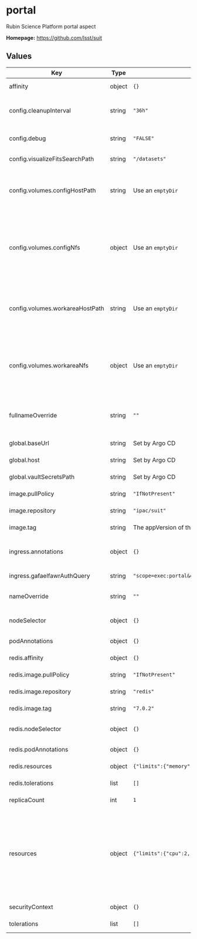 # portal

Rubin Science Platform portal aspect

**Homepage:** <https://github.com/lsst/suit>

## Values

| Key | Type | Default | Description |
|-----|------|---------|-------------|
| affinity | object | `{}` | Affinity rules for the Portal pod |
| config.cleanupInterval | string | `"36h"` | How long results should be retained before being deleted |
| config.debug | string | `"FALSE"` | Set to `TRUE` to enable service debugging |
| config.visualizeFitsSearchPath | string | `"/datasets"` | Search path for FITS files |
| config.volumes.configHostPath | string | Use an `emptyDir` | hostPath to mount as configuration.  Set either this of `configNfs`, not both. |
| config.volumes.configNfs | object | Use an `emptyDir` | NFS information for a configuration.  If set, must have keys for path and server, Set either this of `configHostPath`, not both. |
| config.volumes.workareaHostPath | string | Use an `emptyDir` | hostPath to mount as a shared work area.  Set either this or `workareaNfs`, not both. |
| config.volumes.workareaNfs | object | Use an `emptyDir` | NFS information for a shared work area.  If set, must have keys for path and server.  Set either this or `workareaHostPath`, not both. |
| fullnameOverride | string | `""` | Override the full name for resources (includes the release name) |
| global.baseUrl | string | Set by Argo CD | Base URL for the environment |
| global.host | string | Set by Argo CD | Host name for ingress |
| global.vaultSecretsPath | string | Set by Argo CD | Base path for Vault secrets |
| image.pullPolicy | string | `"IfNotPresent"` | Pull policy for the Portal image |
| image.repository | string | `"ipac/suit"` | Portal image to use |
| image.tag | string | The appVersion of the chart | Tag of Portal image to use |
| ingress.annotations | object | `{}` | Additional annotations to add to the ingress |
| ingress.gafaelfawrAuthQuery | string | `"scope=exec:portal&delegate_to=portal&delegate_scope=read:image,read:tap"` | Gafaelfawr auth query string |
| nameOverride | string | `""` | Override the base name for resources |
| nodeSelector | object | `{}` | Node selector rules for the Portal pod |
| podAnnotations | object | `{}` | Annotations for the Portal pod |
| redis.affinity | object | `{}` | Affinity rules for the Redis pod |
| redis.image.pullPolicy | string | `"IfNotPresent"` | Pull policy for the Redis image |
| redis.image.repository | string | `"redis"` | Redis image to use |
| redis.image.tag | string | `"7.0.2"` | Redis image tag to use |
| redis.nodeSelector | object | `{}` | Node selection rules for the Redis pod |
| redis.podAnnotations | object | `{}` | Pod annotations for the Redis pod |
| redis.resources | object | `{"limits":{"memory":"20Mi"}}` | Resource limits and requests |
| redis.tolerations | list | `[]` | Tolerations for the Redis pod |
| replicaCount | int | `1` | Number of pods to start |
| resources | object | `{"limits":{"cpu":2,"memory":"6Gi"}}` | Resource limits and requests. The Portal will use (by default) 93% of container RAM.  This is a smallish Portal; tweak it as you need to in instance definitions in Phalanx. |
| securityContext | object | `{}` | Security context for the Portal pod |
| tolerations | list | `[]` | Tolerations for the Portal pod |
